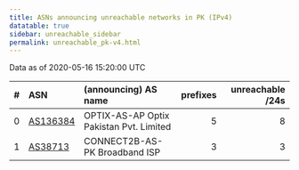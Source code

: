 ```yaml
---
title: ASNs announcing unreachable networks in PK (IPv4)
datatable: true
sidebar: unreachable_sidebar
permalink: unreachable_pk-v4.html
---
```


Data as of 2020-05-16 15:20:00 UTC


<div class="datatable-begin"></div>

|   # | ASN                                      | (announcing) AS name                    |   prefixes |   unreachable /24s |
|----:|:-----------------------------------------|:----------------------------------------|-----------:|-------------------:|
|   0 | [AS136384](unreachable_AS136384-v4.html) | OPTIX-AS-AP Optix Pakistan Pvt. Limited |          5 |                  8 |
|   1 | [AS38713](unreachable_AS38713-v4.html)   | CONNECT2B-AS-PK Broadband ISP           |          3 |                  3 |

<div class="datatable-end"></div>